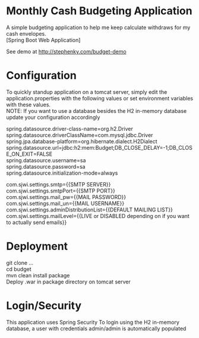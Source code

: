 # Monthly Cash Budgeting Application
A simple budgeting application to help me keep calculate withdraws for my cash envelopes.  
[Spring Boot Web Application]

See demo at http://stephenky.com/budget-demo

# Configuration
To quickly standup application on a tomcat server, simply edit the application.properties with the following values or set environment variables with these values.  
NOTE: If you want to use a database besides the H2 in-memory database update your configuration accordingly 

spring.datasource.driver-class-name=org.h2.Driver  
spring.datasource.driverClassName=com.mysql.jdbc.Driver  
spring.jpa.database-platform=org.hibernate.dialect.H2Dialect  
spring.datasource.url=jdbc:h2:mem:Budget;DB_CLOSE_DELAY=-1;DB_CLOSE_ON_EXIT=FALSE  
spring.datasource.username=sa  
spring.datasource.password=sa  
spring.datasource.initialization-mode=always  

com.sjwi.settings.smtp={{SMTP SERVER}}  
com.sjwi.settings.smtpPort={{SMTP PORT}}  
com.sjwi.settings.mail_pw={{MAIL PASSWORD}}  
com.sjwi.settings.mail_un={{MAIL USERNAME}}  
com.sjwi.settings.adminDistributionList={{DEFAULT MAILING LIST}}  
com.sjwi.settings.mailLevel={{LIVE or DISABLED depending on if you want to actually send emails}}  

# Deployment
git clone ...  
cd budget  
mvn clean install package  
Deploy .war in package directory on tomcat server  

# Login/Security
This application uses Spring Security 
To login using the H2 in-memory database, a user with credentials admin/admin is automatically populated

